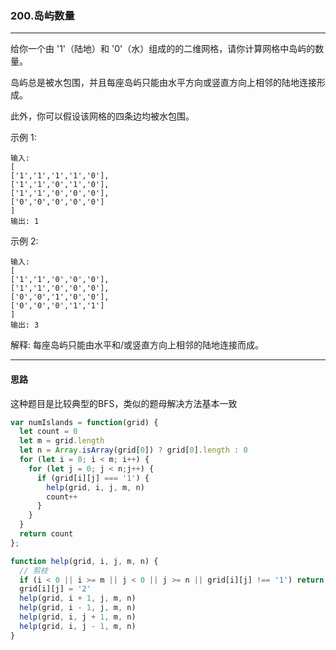 ### 200.岛屿数量

---

给你一个由 '1'（陆地）和 '0'（水）组成的的二维网格，请你计算网格中岛屿的数量。

岛屿总是被水包围，并且每座岛屿只能由水平方向或竖直方向上相邻的陆地连接形成。

此外，你可以假设该网格的四条边均被水包围。

示例 1:
```
输入:
[
['1','1','1','1','0'],
['1','1','0','1','0'],
['1','1','0','0','0'],
['0','0','0','0','0']
]
输出: 1
```
示例 2:
```
输入:
[
['1','1','0','0','0'],
['1','1','0','0','0'],
['0','0','1','0','0'],
['0','0','0','1','1']
]
输出: 3
```

解释: 每座岛屿只能由水平和/或竖直方向上相邻的陆地连接而成。

---

#### 思路

这种题目是比较典型的BFS，类似的题母解决方法基本一致

``` js
var numIslands = function(grid) {
  let count = 0
  let m = grid.length
  let n = Array.isArray(grid[0]) ? grid[0].length : 0
  for (let i = 0; i < m; i++) {
    for (let j = 0; j < n;j++) {
      if (grid[i][j] === '1') {
        help(grid, i, j, m, n)
        count++
      }
    }
  }
  return count
};

function help(grid, i, j, m, n) {
  // 剪枝
  if (i < 0 || i >= m || j < 0 || j >= n || grid[i][j] !== '1') return
  grid[i][j] = '2'
  help(grid, i + 1, j, m, n)
  help(grid, i - 1, j, m, n)
  help(grid, i, j + 1, m, n)
  help(grid, i, j - 1, m, n)
} 
```

